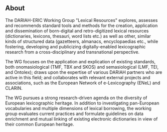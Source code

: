 ## About

The DARIAH-ERIC Working Group "Lexical Resources" explores, assesses and recommends standard tools and methods for the creation, application and dissemination of born-digital and retro-digitized lexical resources (dictionaries, lexicons, thesauri, word lists etc.) as well as other, similar kinds of structured data (gazetteers, almanacs, encyclopaedias etc., while fostering, developing and publicizing digitally-enabled lexicographic research from a cross-disciplinary and transnational perspective.

The WG focuses on the application and explication of existing standards, both onomasiological (TMF, TBX and SKOS) and semasiological (LMF, TEI, and Ontolex); draws upon the expertise of various DARIAH partners who are active in this field; and collaborates with relevant external projects and associations, such as the European Network of e-Lexicography (ENeL) and CLARIN.

The WG pursues a strong research-driven agenda on the diversity of European lexicographic heritage. In addition to investigating pan-European vocabularies and multiple dimensions of lexical borrowing, the working group evaluates current practices and formulate guidelines on data enrichment and mutual linking of existing electronic dictionaries in view of their common European heritage.
